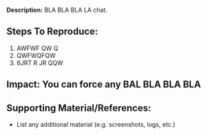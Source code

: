 **Description:** BLA BLA BLA LA chat.

## Steps To Reproduce:


  1. AWFWF QW Q
  2.  QWFWQFQW 
  3. 6JRT R JR QQW

## Impact: You can force any BAL BLA BLA BLA

## Supporting Material/References:

  * List any additional material (e.g. screenshots, logs, etc.)

